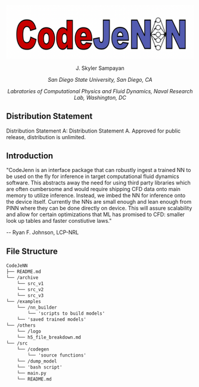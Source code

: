 ![CodeJeNN](others/logo/logoRyan.png/)

<div align="center">

J. Skyler Sampayan 

_San Diego State University, San Diego, CA_

_Labratories of Computational Physics and Fluid Dynamics, Naval Research Lab, Washington, DC_
</div>

## Distribution Statement

Distribution Statement A: Distribution Statement A. Approved for public release, distribution is unlimited.

## Introduction
"CodeJenn is an interface package that can robustly ingest a trained NN to be used on the fly for inference in target computational fluid dynamics software. This abstracts away the need for using third party libraries which are often cumbersome and would require shipping CFD data onto main memory to utilize inference. Instead, we imbed the NN for inference onto the device itself. Currently the NNs are small enough and lean enough from PINN where they can be done directly on device. This will assure scalability and allow for certain optimizations that ML has promised to CFD: smaller look up tables and faster constiutive laws." 

-- Ryan F. Johnson, LCP-NRL

## File Structure
    CodeJeNN
    ├── README.md
    └── /archive
        └── src_v1
        └── src_v2
        └── src_v3
    └── /examples
        └── /nn_builder
            └── 'scripts to build models'
        └── 'saved trained models'
    └── /others
        └── /logo
        └── h5_file_breakdown.md
    └── /src
        └── /codegen
            └── 'source functions'
        └── /dump_model
        └── 'bash script'
        └── main.py
        └── README.md

